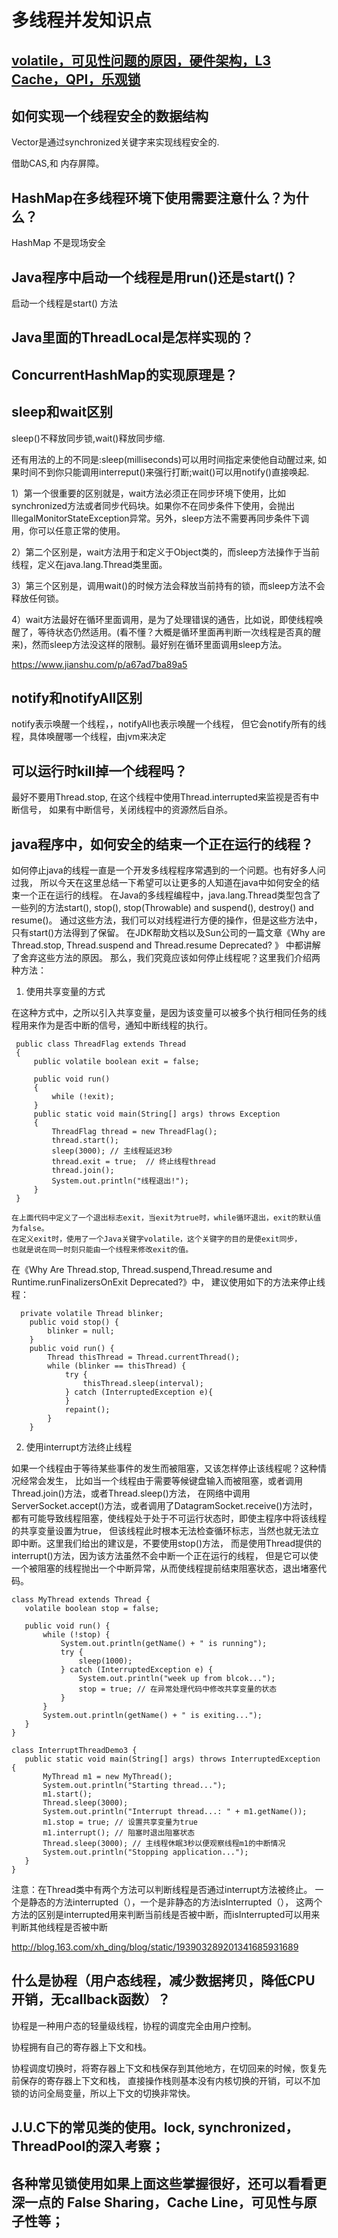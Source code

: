 # 多线程并发知识点


## [volatile，可见性问题的原因，硬件架构，L3 Cache，QPI，乐观锁](Java%20volatile%20关键字底层实现原理解析.md)


## 如何实现一个线程安全的数据结构

Vector是通过synchronized关键字来实现线程安全的.

借助CAS,和 内存屏障。


## HashMap在多线程环境下使用需要注意什么？为什么？

HashMap 不是现场安全

## Java程序中启动一个线程是用run()还是start()？

 启动一个线程是start() 方法


## Java里面的ThreadLocal是怎样实现的？

## ConcurrentHashMap的实现原理是？

## sleep和wait区别

sleep()不释放同步锁,wait()释放同步缩.   
    
还有用法的上的不同是:sleep(milliseconds)可以用时间指定来使他自动醒过来,
如果时间不到你只能调用interreput()来强行打断;wait()可以用notify()直接唤起.


1）第一个很重要的区别就是，wait方法必须正在同步环境下使用，比如synchronized方法或者同步代码块。如果你不在同步条件下使用，会抛出IllegalMonitorStateException异常。另外，sleep方法不需要再同步条件下调用，你可以任意正常的使用。

2）第二个区别是，wait方法用于和定义于Object类的，而sleep方法操作于当前线程，定义在java.lang.Thread类里面。

3）第三个区别是，调用wait()的时候方法会释放当前持有的锁，而sleep方法不会释放任何锁。

4）wait方法最好在循环里面调用，是为了处理错误的通告，比如说，即使线程唤醒了，等待状态仍然适用。(看不懂？大概是循环里面再判断一次线程是否真的醒来)，然而sleep方法没这样的限制。最好别在循环里面调用sleep方法。


<https://www.jianshu.com/p/a67ad7ba89a5>


## notify和notifyAll区别

notify表示唤醒一个线程，，notifyAll也表示唤醒一个线程，
但它会notify所有的线程，具体唤醒哪一个线程，由jvm来决定


## 可以运行时kill掉一个线程吗？

 最好不要用Thread.stop, 在这个线程中使用Thread.interrupted来监视是否有中断信号，
 如果有中断信号，关闭线程中的资源然后自杀。
 
 
## java程序中，如何安全的结束一个正在运行的线程？  


如何停止java的线程一直是一个开发多线程程序常遇到的一个问题。也有好多人问过我，
所以今天在这里总结一下希望可以让更多的人知道在java中如何安全的结束一个正在运行的线程。
在Java的多线程编程中，java.lang.Thread类型包含了一些列的方法start(), stop(), 
stop(Throwable) and suspend(), destroy() and resume()。
通过这些方法，我们可以对线程进行方便的操作，但是这些方法中，只有start()方法得到了保留。
在JDK帮助文档以及Sun公司的一篇文章《Why are Thread.stop, Thread.suspend and Thread.resume Deprecated? 》
中都讲解了舍弃这些方法的原因。
那么，我们究竟应该如何停止线程呢？这里我们介绍两种方法：

1. 使用共享变量的方式

在这种方式中，之所以引入共享变量，是因为该变量可以被多个执行相同任务的线程用来作为是否中断的信号，通知中断线程的执行。
 
``` 
 public class ThreadFlag extends Thread 
 { 
     public volatile boolean exit = false; 
 
     public void run() 
     { 
         while (!exit); 
     } 
     public static void main(String[] args) throws Exception 
     { 
         ThreadFlag thread = new ThreadFlag(); 
         thread.start(); 
         sleep(3000); // 主线程延迟3秒 
         thread.exit = true;  // 终止线程thread 
         thread.join(); 
         System.out.println("线程退出!"); 
     } 
 } 
``` 
 
 	在上面代码中定义了一个退出标志exit，当exit为true时，while循环退出，exit的默认值为false。
 	在定义exit时，使用了一个Java关键字volatile，这个关键字的目的是使exit同步，
 	也就是说在同一时刻只能由一个线程来修改exit的值。
 
 在《Why Are Thread.stop, Thread.suspend,Thread.resume and Runtime.runFinalizersOnExit Deprecated?》中，
 建议使用如下的方法来停止线程：
 
 ```
   private volatile Thread blinker; 
     public void stop() { 
         blinker = null; 
     } 
     public void run() { 
         Thread thisThread = Thread.currentThread(); 
         while (blinker == thisThread) { 
             try { 
                 thisThread.sleep(interval); 
             } catch (InterruptedException e){ 
             } 
             repaint(); 
         } 
     }
```
 
 2.  使用interrupt方法终止线程 
 
 如果一个线程由于等待某些事件的发生而被阻塞，又该怎样停止该线程呢？这种情况经常会发生，
 比如当一个线程由于需要等候键盘输入而被阻塞，或者调用Thread.join()方法，或者Thread.sleep()方法，
 在网络中调用ServerSocket.accept()方法，或者调用了DatagramSocket.receive()方法时，
 都有可能导致线程阻塞，使线程处于处于不可运行状态时，即使主程序中将该线程的共享变量设置为true，
 但该线程此时根本无法检查循环标志，当然也就无法立即中断。这里我们给出的建议是，不要使用stop()方法，
 而是使用Thread提供的interrupt()方法，因为该方法虽然不会中断一个正在运行的线程，
 但是它可以使一个被阻塞的线程抛出一个中断异常，从而使线程提前结束阻塞状态，退出堵塞代码。
 
 ```
 class MyThread extends Thread {
 	volatile boolean stop = false;
 
 	public void run() {
 		while (!stop) {
 			System.out.println(getName() + " is running");
 			try {
 				sleep(1000);
 			} catch (InterruptedException e) {
 				System.out.println("week up from blcok...");
 				stop = true; // 在异常处理代码中修改共享变量的状态
 			}
 		}
 		System.out.println(getName() + " is exiting...");
 	}
 }
 ```
 
 ```
 class InterruptThreadDemo3 {
 	public static void main(String[] args) throws InterruptedException {
 		MyThread m1 = new MyThread();
 		System.out.println("Starting thread...");
 		m1.start();
 		Thread.sleep(3000);
 		System.out.println("Interrupt thread...: " + m1.getName());
 		m1.stop = true; // 设置共享变量为true
 		m1.interrupt(); // 阻塞时退出阻塞状态
 		Thread.sleep(3000); // 主线程休眠3秒以便观察线程m1的中断情况
 		System.out.println("Stopping application...");
 	}
 }
```  
 注意：在Thread类中有两个方法可以判断线程是否通过interrupt方法被终止。
 一个是静态的方法interrupted（），一个是非静态的方法isInterrupted（），
 这两个方法的区别是interrupted用来判断当前线是否被中断，而isInterrupted可以用来判断其他线程是否被中断
 

<http://blog.163.com/xh_ding/blog/static/193903289201341685931689> 


## 什么是协程（用户态线程，减少数据拷贝，降低CPU开销，无callback函数）？

协程是一种用户态的轻量级线程，协程的调度完全由用户控制。

协程拥有自己的寄存器上下文和栈。

协程调度切换时，将寄存器上下文和栈保存到其他地方，在切回来的时候，恢复先前保存的寄存器上下文和栈，
直接操作栈则基本没有内核切换的开销，可以不加锁的访问全局变量，所以上下文的切换非常快。

    
## J.U.C下的常见类的使用。lock, synchronized， ThreadPool的深入考察；





## 各种常见锁使用如果上面这些掌握很好，还可以看看更深一点的 False Sharing，Cache Line，可见性与原子性等；
